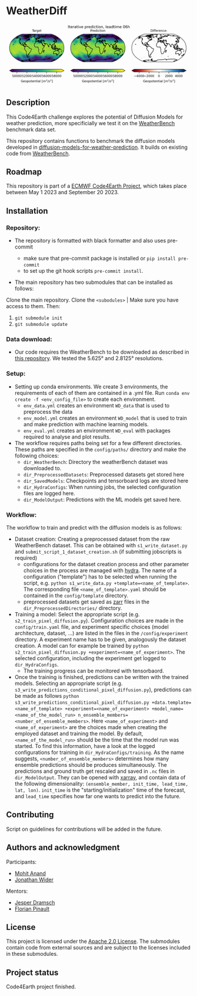 # WeatherDiff

![image](https://github.com/ECMWFCode4Earth/diffusion-models-for-weather-prediction/blob/main/images/z_500_lowres.gif)

## Description
This Code4Earth challenge explores the potential of Diffusion Models for weather prediction, more specificially we test it on the [WeatherBench](https://github.com/pangeo-data/WeatherBench) benchmark data set.

This repository contains functions to benchmark the diffusion models developed in [diffusion-models-for-weather-prediction](https://github.com/ECMWFCode4Earth/diffusion-models-for-weather-prediction). It builds on existing code from [WeatherBench](https://github.com/pangeo-data/WeatherBench).

## Roadmap
This repository is part of a [ECMWF Code4Earth Project](https://github.com/ECMWFCode4Earth/diffusion-models-for-weather-prediction), which takes place between May 1 2023 and September 20 2023.

## Installation

### Repository:
- The repository is formatted with black formatter and also uses pre-commit
  - make sure that pre-commit package is installed or `pip install pre-commit`
  - to set up the git hook scripts `pre-commit install`.

- The main repository has two submodules that can be installed as follows:

Clone the main repository.
Clone the `<subodules>` | Make sure you have access to them. Then:

1. `git submodule init`
2. `git submodule update`

### Data download:
- Our code requires the WeatherBench to be downloaded as described in [this repository](https://github.com/pangeo-data/WeatherBench/tree/master). We tested the 5.625° and 2.8125° resolutions.

### Setup:
- Setting up conda environments. We create 3 environments, the requirements of each of them are contained in a .yml file. Run `conda env create -f <env_config_file>` to create each environment.
  - `env_data.yml` creates an environment `WD_data` that is used to preprocess the data
  - `env_model.yml` creates an environment `WD_model` that is used to train and make prediction with machine learning models.
  - `env_eval.yml` creates an environment `WD_eval` with packages required to analyse and plot results.
- The workflow requires paths being set for a few different directories. These paths are specified in the `config/paths/` directory and make the following choices:
  - `dir_WeatherBench`: Directory the weatherBench dataset was downloaded to.
  - `dir_PreprocessedDatasets`: Preprocessed datasets get stored here
  - `dir_SavedModels`: Checkpoints and tensorboard logs are stored here
  - `dir_HydraConfigs`: When running jobs, the selected configuration files are logged here.
  - `dir_ModelOutput`: Predictions with the ML models get saved here.

### Workflow:
The workflow to train and predict with the diffusion models is as follows:
- Dataset creation: Creating a preprocessed dataset from the raw WeatherBench dataset. This can be obtained with `s1_write_dataset.py` and `submit_script_1_dataset_creation.sh` (if submitting jobscripts is required)
  - configurations for the dataset creation process and other parameter choices in the process are managed with [hydra](https://hydra.cc). The name of a configuration ("template") has to be selected when running the script, e.g. `python s1_write_data.py +template=<name_of_template>`. The corresponding file `<name_of_template>.yaml` should be contained in the `config/template` directory.
  - preprocessed datasets get saved as [zarr](https://zarr.readthedocs.io/en/stable/) files in the `dir_PreprocessedDirectories/` directory.
- Training a model: Select the appropriate script (e.g. `s2_train_pixel_diffusion.py`). Configuration choices are made in the `config/train.yaml` file, and experiment specific choices (model architecture, dataset, ...) are listed in the files in the `/config/experiment` directory. A experiment name has to be given, analogously the dataset creation. A model can for example be trained by `python s2_train_pixel_diffusion.py +experiment=<name_of_experiment>`. The selected configuration, including the experiment get logged to `dir_HydraConfigs`.
  - The training progress can be monitored with tensorbaord.
- Once the training is finished, predictions can be written with the trained models. Selecting an appropriate script (e.g. `s3_write_predictions_conditional_pixel_diffusion.py`), predictions can be made as follows `python s3_write_predictions_conditional_pixel_diffusion.py +data.template=<name_of_template> +experiment=<name_of_experiment> +model_name=<name_of_the_model_run> n_ensemble_members=<number_of_ensemble_members>`. Here `<name_of_experiment>` and `<name_of_experiment>` are the choices made when creating the employed dataset and training the model. By default, `<name_of_the_model_run>` should be the time that the model run was started. To find this information, have a look at the logged configurations for training in `dir_HydraConfigs/training`. As the name suggests, `<number_of_ensemble_members>` determines how many ensemble predictions should be produces simultaneously. The predictions and ground truth get rescaled and saved in `.nc` files in `dir_ModelOutput`. They can be opened with [xarray](https://docs.xarray.dev/en/stable), and contain data of the following dimensionality: `(ensemble_member, init_time, lead_time, lat, lon)`. `init_time` is the "starting/initialization" time of the forecast, and `lead_time` specifies how far one wants to predict into the future.

## Contributing
Script on guidelines for contributions will be added in the future.

## Authors and acknowledgment
Participants:
- [Mohit Anand](https://github.com/melioristic)
- [Jonathan Wider](https://github.com/jonathanwider)

Mentors:
- [Jesper Dramsch](https://github.com/JesperDramsch)
- [Florian Pinault](https://github.com/floriankrb)

## License
This project is licensed under the [Apache 2.0 License](https://github.com/melioristic/benchmark/blob/main/LICENSE). The submodules contain code from external sources and are subject to the licenses included in these submodules.

## Project status
Code4Earth project finished.


